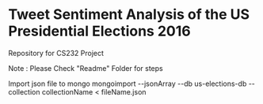 # Tweet Sentiment Analysis of the US Presidential Elections 2016
Repository for CS232 Project

Note : Please Check "Readme" Folder for steps

Import json file to mongo
mongoimport --jsonArray --db us-elections-db --collection collectionName < fileName.json